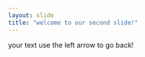 ```yaml
---
layout: slide
title: "welcome to our second slide!"
---
```

your text 
use the left arrow to go back!
